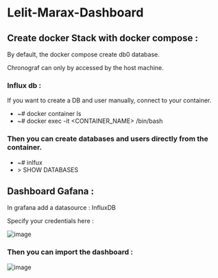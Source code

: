 # Lelit-Marax-Dashboard

## Create docker Stack with docker compose :

By default, the docker compose create db0 database.

Chronograf can only by accessed by the host machine.

### Influx db : 

If you want to create a DB and user manually, connect to your container.
- ~# docker container ls
- ~# docker exec -it <CONTAINER_NAME> /bin/bash

### Then you can create databases and users directly from the container.
- ~# inlfux
- \> SHOW DATABASES

## Dashboard Gafana :

In grafana add a datasource : InfluxDB

Specify your credentials here : 

![image](https://user-images.githubusercontent.com/62135577/209438914-1b1ca26f-ae94-4c36-ab8f-42a8e3cd4b77.png)

### Then you can import the dashboard : 

![image](https://user-images.githubusercontent.com/62135577/209438413-c6101bad-1012-4434-9827-6914426d5544.png)

